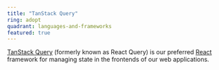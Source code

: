 ```yaml
---
title: "TanStack Query"
ring: adopt
quadrant: languages-and-frameworks
featured: true
---
```


<a href="https://tanstack.com/query/">TanStack Query</a> (formerly known as React Query) is our preferred <a href="react.html">React</a> framework for managing state in the frontends of our web applications.